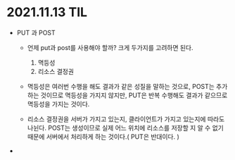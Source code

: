 # 2021.11.13 TIL

- PUT 과 POST

  - 언제 put과 post를 사용해야 할까? 크게 두가지를 고려하면 된다.

    1. 멱등성
    2. 리소스 결정권

  - 멱등성은 여러번 수행을 해도 결과가 같은 성질을 말하는 것으로, POST는 추가하는 것이므로 멱등성을 가지지 않지만, PUT은 반복 수행해도 결과가 같으므로 멱등성을 가지는 것이다.

  - 리소스 결정권을 서버가 가지고 있는지, 클라이언트가 가지고 있는지에 따라도 나뉜다.
    POST는 생성이므로 실제 어느 위치에 리소스를 저장할 지 알 수 없기 때문에 서버에서 처리하게 하는 것이다.( PUT은 반대이다. )

-
